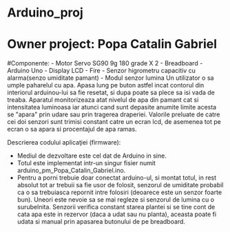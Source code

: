 # Arduino_proj
# Owner project: Popa Catalin Gabriel
#Componente: - Motor Servo SG90 9g 180 grade X 2
             - Breadboard
             - Arduino Uno
             - Display LCD
             - Fire
             - Senzor higrometru capacitiv cu alarma(senzo umiditate pamant)
             - Modul senzor lumina
Un utilizator o sa umple paharelul cu apa. Apasa lung pe buton astfel incat
contorul din interiorul arduinou-lui sa fie resetat, si dupa poate sa plece sa
isi vada de treaba. Aparatul monitorizeaza atat nivelul de apa din pamant cat si
intensitatea luminoasa iar atunci cand sunt depasite anumite limite acesta se
"apara" prin udare sau prin tragerea draperiei. Valorile preluate de catre cei
doi senzori sunt trimisi constant catre un ecran lcd, de asemenea tot pe ecran
o sa apara si procentajul de apa ramas.

Descrierea codului aplicaţiei (firmware):
  * Mediul de dezvoltare este cel dat de Arduino in sine.
  * Totul este implementat intr-un singur fisier numit
  arduino_pm_Popa_Catalin_Gabriel.ino.
  * Pentru a porni trebuie doar conectat arduino-ul, si montat totul, in rest 
  absolut tot ar trebuii sa fie usor de folosit, senzorul de umiditate probabil 
  ca o sa trebuiasca repornit intre folosiri (deoarece este un senzor foarte
  bun). Uneori este nevoie sa se mai regleze si senzorul de lumina cu o
  surubelnita. Senzorii verifica constant starea plantei si se tine cont de
  cata apa este in rezervor (daca a udat sau nu planta), aceasta poate fi udata
  si manual prin apasarea butonului de pe breadboard.
